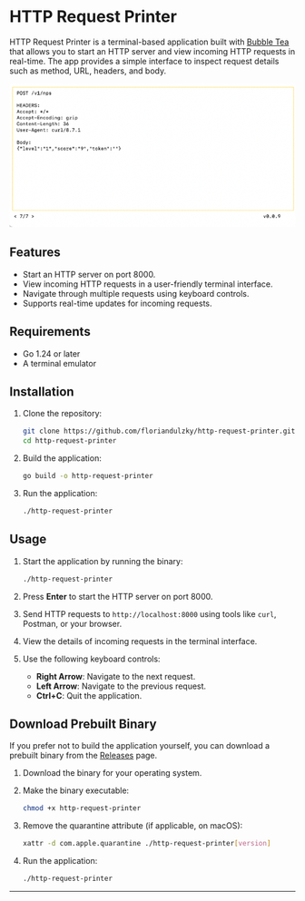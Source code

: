 # HTTP Request Printer

HTTP Request Printer is a terminal-based application built with [Bubble Tea](https://github.com/charmbracelet/bubbletea) that allows you to start an HTTP server and view incoming HTTP requests in real-time. The app provides a simple interface to inspect request details such as method, URL, headers, and body.

![Screenshot of HTTP Request Printer](assets/screenshot_01.png)

## Features

- Start an HTTP server on port 8000.
- View incoming HTTP requests in a user-friendly terminal interface.
- Navigate through multiple requests using keyboard controls.
- Supports real-time updates for incoming requests.

## Requirements

- Go 1.24 or later
- A terminal emulator

## Installation

1. Clone the repository:

   ```bash
   git clone https://github.com/floriandulzky/http-request-printer.git
   cd http-request-printer
   ```

2. Build the application:

   ```bash
   go build -o http-request-printer
   ```

3. Run the application:

   ```bash
   ./http-request-printer
   ```

## Usage

1. Start the application by running the binary:

   ```bash
   ./http-request-printer
   ```

2. Press **Enter** to start the HTTP server on port 8000.

3. Send HTTP requests to `http://localhost:8000` using tools like `curl`, Postman, or your browser.

4. View the details of incoming requests in the terminal interface.

5. Use the following keyboard controls:
    - **Right Arrow**: Navigate to the next request.
    - **Left Arrow**: Navigate to the previous request.
    - **Ctrl+C**: Quit the application.

## Download Prebuilt Binary

If you prefer not to build the application yourself, you can download a prebuilt binary from the [Releases](https://github.com/floriandulzky/http-request-printer/releases) page.

1. Download the binary for your operating system.
2. Make the binary executable:
   ```bash
   chmod +x http-request-printer
   ```
3. Remove the quarantine attribute (if applicable, on macOS):
   
   ```bash
   xattr -d com.apple.quarantine ./http-request-printer[version]
   ```
   

4. Run the application:

   ```bash
   ./http-request-printer
   ```

---

